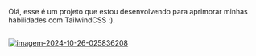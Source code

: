 Olá, esse é um projeto que estou desenvolvendo para aprimorar minhas habilidades com TailwindCSS :).
##
<a href="https://ibb.co/mbdJyBS"><img src="https://i.ibb.co/jbqhw5H/imagem-2024-10-26-025836208.png" alt="imagem-2024-10-26-025836208" border="0"></a>
